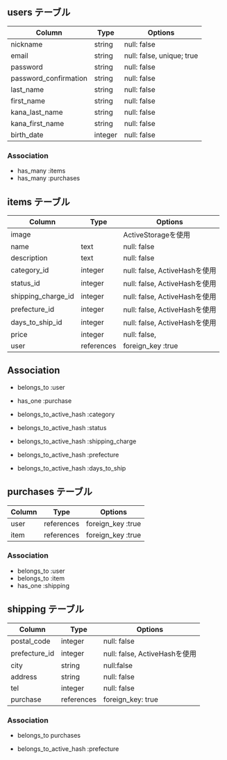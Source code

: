 ## users テーブル

|Column                 |Type     |Options                    |
|-----------------------|---------|---------------------------|
| nickname              | string  | null: false               |
| email                 | string  | null: false, unique; true |
| password              | string  | null: false               |
| password_confirmation | string  | null: false               |
| last_name             | string  | null: false               |
| first_name            | string  | null: false               |
| kana_last_name        | string  | null: false               |
| kana_first_name       | string  | null: false               |
| birth_date            | integer | null: false               |


### Association
- has_many :items
- has_many :purchases


## items テーブル
|Column              |Type        |Options                       |
|--------------------|------------|------------------------------|
| image              |            | ActiveStorageを使用           |
| name               | text       | null: false                  |
| description        | text       | null: false                  |
| category_id        | integer    | null: false, ActiveHashを使用 |
| status_id          | integer    | null: false, ActiveHashを使用 |
| shipping_charge_id | integer    | null: false, ActiveHashを使用 |
| prefecture_id      | integer    | null: false, ActiveHashを使用 |
| days_to_ship_id    | integer    | null: false, ActiveHashを使用 |
| price              | integer    | null: false,                 |
| user               | references | foreign_key :true            |

## Association
- belongs_to :user
- has_one :purchase

- belongs_to_active_hash :category
- belongs_to_active_hash :status
- belongs_to_active_hash :shipping_charge
- belongs_to_active_hash :prefecture
- belongs_to_active_hash :days_to_ship

## purchases テーブル

|Column|Type        |Options                    |
|------|------------|---------------------------|
| user | references | foreign_key :true         |
| item | references | foreign_key :true         |

### Association
- belongs_to :user
- belongs_to :item
- has_one :shipping

## shipping テーブル

|Column         |Type        |Options                       |
|---------------|------------|------------------------------|
| postal_code   | integer    | null: false                  |
| prefecture_id | integer    | null: false, ActiveHashを使用 |
| city          | string     | null:false                   |
| address       | string     | null: false                  |
| tel           | integer    | null: false                  |
| purchase      | references | foreign_key: true            |


### Association
- belongs_to purchases

- belongs_to_active_hash :prefecture